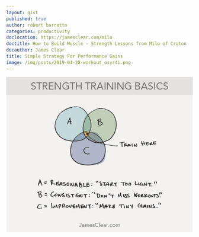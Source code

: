 ```yaml
---
layout: gist
published: true
author: robert barretto
categories: productivity
doclocation: https://jamesclear.com/milo
doctitle: How to Build Muscle - Strength Lessons from Milo of Croton
docauthor: James Clear
title: Simple Strategy For Performance Gains
image: /img/posts/2019-04-28-workout_osyr4i.png
---
```

![Keep it simple](/img/posts/2019-04-28-workout_osyr4i.png)